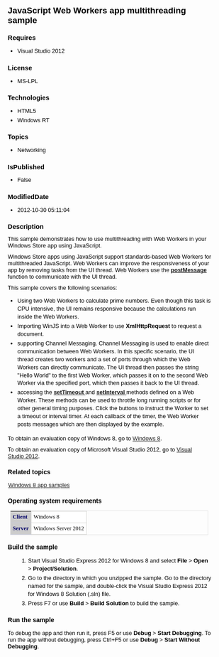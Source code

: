 # JavaScript Web Workers app multithreading sample
## Requires
* Visual Studio 2012
## License
* MS-LPL
## Technologies
* HTML5
* Windows RT
## Topics
* Networking
## IsPublished
* False
## ModifiedDate
* 2012-10-30 05:11:04
## Description
<style> pre.syntax { font-size: 110 background: #dddddd; padding: 4px,8px; cursor: text; color: #000000; width: 97 } body{font-family:Verdana,Arial,Helvetica,sans-serif;color:#000;font-size:80%} H1{font-size:150%;font-weight:bold} H1.heading{font-size:110%;font-family:Verdana,Arial,Helvetica,sans-serif;font-weight:bold;line-height:120%}
 H2{font-size:115%;font-weight:700} H2.subtitle{font-size:180%;font-weight:400;margin-bottom:.6em} H3{font-size:110%;font-weight:700} H4,H5,H6{font-size:100%;font-weight:700} h4.subHeading{font-size:100%} dl{margin:0 0 10px;padding:0 0 0 1px} dt{font-style:normal;margin:0}
 li{margin-bottom:3px;margin-left:0} ol{line-height:140%;list-style-type:decimal;margin-bottom:15px;margin-left:24px} ol ol{line-height:140%;list-style-type:lower-alpha;margin-bottom:4px;margin-left:24px;margin-top:3px} ol ul,ul ol{line-height:140%;margin-bottom:15px;margin-top:15px}
 p{margin:0 0 10px;padding:0} div.section p{margin-bottom:15px;margin-top:0} ul{line-height:140%;list-style-position:outside;list-style-type:disc;margin-bottom:15px} ul ul{line-height:140%;list-style-type:disc;margin-bottom:4px;margin-left:17px;margin-top:3px}
 .heading{font-weight:700;margin-bottom:8px;margin-top:18px} .subHeading{font-size:100%;font-weight:700;margin:0} div#mainSection table{border:1px solid #ddd;font-size:100%;margin-bottom:5px;margin-left:5px;margin-top:5px;width:97%;clear:both} div#mainSection
 table tr{vertical-align:top} div#mainSection table th{border-bottom:1px solid #c8cdde;color:#006;padding-left:5px;padding-right:5px;text-align:left} div#mainSection table td{border:1px solid #d5d5d3;margin:1px;padding-left:5px;padding-right:5px} div#mainSection
 table td.imageCell{white-space:nowrap} /* These are the original lines from global-bn1945 div.ContentArea table th,div.ContentArea table td{background:#fff;border:0 solid #ccc;font-family:Verdana;padding:5px;text-align:left;vertical-align:top} div.ContentArea
 table th{background:#ccc none repeat scroll 0% 50%;vertical-align:bottom} div.ContentArea table{border-collapse:collapse;width:auto} */ /* Removing ContentArea class requirement from commented out lines from global-bn1945 above */ table th,table td{background:#fff;border:0
 solid #ccc;font-family:Verdana;padding:5px;text-align:left;vertical-align:top} table th{background:#ccc none repeat scroll 0% 50%;vertical-align:bottom} table{border-collapse:collapse;width:auto} div.clsNote{background-color:#eee;margin-bottom:4px;padding:2px}
 div.code{width:98.9%} code{font-family:Monospace,Courier New,Courier;font-size:105%;color:#006} span.label{font-weight:bold} div.caption{font-weight:bold;font-size:100%;color:#039} .procedureSubHeading{font-size:110%;font-weight:bold} span.sub{vertical-align:sub}
 span.sup{vertical-align:super} span.big{font-size:larger} span.small{font-size:smaller} span.tt{font-family:Courier,"Courier New",Consolas,monospace} .CCE_Message{color:Red;font-size:10pt} </style>
<div id="mainSection">
<p>This sample demonstrates how to use multithreading with Web Workers in your Windows Store app using JavaScript.
</p>
<p>Windows Store apps using JavaScript support standards-based Web Workers for multithreaded JavaScript. Web Workers can improve the responsiveness of your app by removing tasks from the UI thread. Web Workers use the
<a href="http://msdn.microsoft.com/en-us/library/windows/apps/Hh772821"><b>postMessage</b>
</a>function to communicate with the UI thread. </p>
<p>This sample covers the following scenarios:</p>
<ul>
<li>Using two Web Workers to calculate prime numbers. Even though this task is CPU intensive, the UI remains responsive because the calculations run inside the Web Workers.
</li><li>Importing WinJS into a Web Worker to use <b>XmlHttpRequest</b> to request a document.
</li><li>supporting Channel Messaging. Channel Messaging is used to enable direct communication between Web Workers. In this specific scenario, the UI thread creates two workers and a set of ports through which the Web Workers can directly communicate. The UI thread
 then passes the string &quot;Hello World&quot; to the first Web Worker, which passes it on to the second Web Worker via the specified port, which then passes it back to the UI thread.
</li><li>accessing the <a href="http://msdn.microsoft.com/en-us/library/windows/apps/Hh453406">
<b>setTimeout</b> </a>and <a href="http://msdn.microsoft.com/en-us/library/windows/apps/Hh453402">
<b>setInterval</b> </a>methods defined on a Web Worker. These methods can be used to throttle long running scripts or for other general timing purposes. Click the buttons to instruct the Worker to set a timeout or interval timer. At each callback of the timer,
 the Web Worker posts messages which are then displayed by the example. </li></ul>
<p>To obtain an evaluation copy of Windows&nbsp;8, go to <a href="http://go.microsoft.com/fwlink/p/?linkid=241655">
Windows&nbsp;8</a>. </p>
<p>To obtain an evaluation copy of Microsoft Visual Studio&nbsp;2012, go to <a href="http://go.microsoft.com/fwlink/p/?linkid=241656">
Visual Studio&nbsp;2012</a>. </p>
<h3><a id="related_topics"></a>Related topics</h3>
<dl><dt><a href="http://go.microsoft.com/fwlink/p/?LinkID=227694">Windows 8 app samples</a>
</dt></dl>
<h3>Operating system requirements</h3>
<table>
<tbody>
<tr>
<th>Client</th>
<td><dt>Windows&nbsp;8 </dt></td>
</tr>
<tr>
<th>Server</th>
<td><dt>Windows Server&nbsp;2012 </dt></td>
</tr>
</tbody>
</table>
<h3>Build the sample</h3>
<p></p>
<ol>
<li>Start Visual Studio Express&nbsp;2012 for Windows&nbsp;8 and select <b>File</b> &gt; <b>
Open</b> &gt; <b>Project/Solution</b>. </li><li>Go to the directory in which you unzipped the sample. Go to the directory named for the sample, and double-click the Visual Studio Express&nbsp;2012 for Windows&nbsp;8 Solution (.sln) file.
</li><li>Press F7 or use <b>Build</b> &gt; <b>Build Solution</b> to build the sample. </li></ol>
<p></p>
<h3>Run the sample</h3>
<p>To debug the app and then run it, press F5 or use <b>Debug</b> &gt; <b>Start Debugging</b>. To run the app without debugging, press Ctrl&#43;F5 or use
<b>Debug</b> &gt; <b>Start Without Debugging</b>. </p>
</div>
